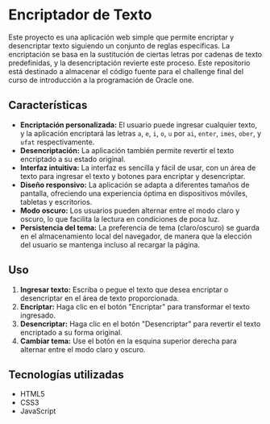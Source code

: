 # Encriptador de Texto

Este proyecto es una aplicación web simple que permite encriptar y desencriptar texto siguiendo un conjunto de reglas específicas. La encriptación se basa en la sustitución de ciertas letras por cadenas de texto predefinidas, y la desencriptación revierte este proceso.
Este repositorio está destinado a almacenar el código fuente para el challenge final del curso de introducción a la programación de Oracle one.

## Características

- **Encriptación personalizada:** El usuario puede ingresar cualquier texto, y la aplicación encriptará las letras `a`, `e`, `i`, `o`, `u` por `ai`, `enter`, `imes`, `ober`, y `ufat` respectivamente.
- **Desencriptación:** La aplicación también permite revertir el texto encriptado a su estado original.
- **Interfaz intuitiva:** La interfaz es sencilla y fácil de usar, con un área de texto para ingresar el texto y botones para encriptar y desencriptar.
- **Diseño responsivo:** La aplicación se adapta a diferentes tamaños de pantalla, ofreciendo una experiencia óptima en dispositivos móviles, tabletas y escritorios.
- **Modo oscuro:** Los usuarios pueden alternar entre el modo claro y oscuro, lo que facilita la lectura en condiciones de poca luz.
- **Persistencia del tema:** La preferencia de tema (claro/oscuro) se guarda en el almacenamiento local del navegador, de manera que la elección del usuario se mantenga incluso al recargar la página.

## Uso

1. **Ingresar texto:** Escriba o pegue el texto que desea encriptar o desencriptar en el área de texto proporcionada.
2. **Encriptar:** Haga clic en el botón "Encriptar" para transformar el texto ingresado.
3. **Desencriptar:** Haga clic en el botón "Desencriptar" para revertir el texto encriptado a su forma original.
4. **Cambiar tema:** Use el botón en la esquina superior derecha para alternar entre el modo claro y oscuro.

## Tecnologías utilizadas

- HTML5
- CSS3
- JavaScript
